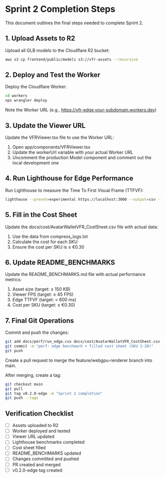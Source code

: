 # Sprint 2 Completion Steps

This document outlines the final steps needed to complete Sprint 2.

## 1. Upload Assets to R2

Upload all GLB models to the Cloudflare R2 bucket:

```bash
aws s3 cp frontend/public/models s3://vfr-assets --recursive
```

## 2. Deploy and Test the Worker

Deploy the Cloudflare Worker:

```bash
cd workers
npx wrangler deploy
```

Note the Worker URL (e.g., https://vfr-edge.your-subdomain.workers.dev)

## 3. Update the Viewer URL

Update the VFRViewer.tsx file to use the Worker URL:

1. Open app/components/VFRViewer.tsx
2. Update the workerUrl variable with your actual Worker URL
3. Uncomment the production Model component and comment out the local development one

## 4. Run Lighthouse for Edge Performance

Run Lighthouse to measure the Time To First Visual Frame (TTFVF):

```bash
lighthouse --preset=experimental https://localhost:3000 --output=csv --output-path=docs/perf/run_edge.csv
```

## 5. Fill in the Cost Sheet

Update the docs/cost/AvatarWalletVFR_CostSheet.csv file with actual data:

1. Use the data from compress_logs.txt
2. Calculate the cost for each SKU
3. Ensure the cost per SKU is ≤ €0.30

## 6. Update README_BENCHMARKS

Update the README_BENCHMARKS.md file with actual performance metrics:

1. Asset size (target: ≤ 150 KB)
2. Viewer FPS (target: ≥ 45 FPS)
3. Edge TTFVF (target: < 600 ms)
4. Cost per SKU (target: ≤ €0.30)

## 7. Final Git Operations

Commit and push the changes:

```bash
git add docs/perf/run_edge.csv docs/cost/AvatarWalletVFR_CostSheet.csv README_BENCHMARKS.md
git commit -m "perf: edge benchmark + filled cost sheet (SKU 1-20)"
git push
```

Create a pull request to merge the feature/webgpu-renderer branch into main.

After merging, create a tag:

```bash
git checkout main
git pull
git tag v0.2.0-edge -m "Sprint 2 completion"
git push --tags
```

## Verification Checklist

- [ ] Assets uploaded to R2
- [ ] Worker deployed and tested
- [ ] Viewer URL updated
- [ ] Lighthouse benchmarks completed
- [ ] Cost sheet filled
- [ ] README_BENCHMARKS updated
- [ ] Changes committed and pushed
- [ ] PR created and merged
- [ ] v0.2.0-edge tag created